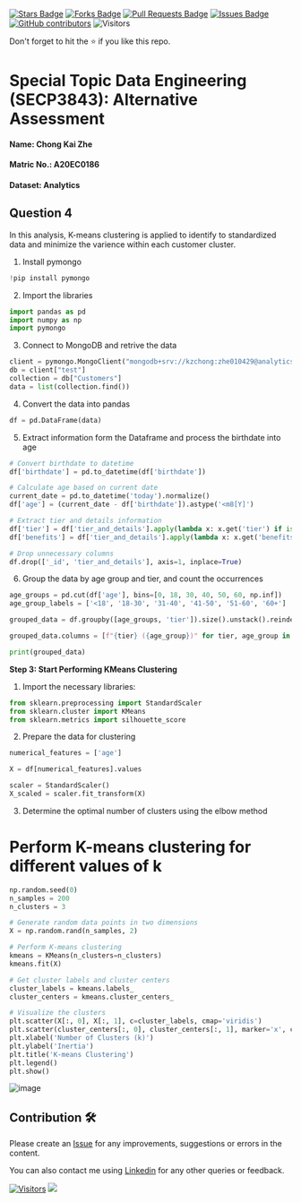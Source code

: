<a href="https://github.com/drshahizan/SECP3843/stargazers"><img src="https://img.shields.io/github/stars/drshahizan/SECP3843" alt="Stars Badge"/></a>
<a href="https://github.com/drshahizan/SECP3843/network/members"><img src="https://img.shields.io/github/forks/drshahizan/SECP3843" alt="Forks Badge"/></a>
<a href="https://github.com/drshahizan/SECP3843/pulls"><img src="https://img.shields.io/github/issues-pr/drshahizan/SECP3843" alt="Pull Requests Badge"/></a>
<a href="https://github.com/drshahizan/SECP3843/issues"><img src="https://img.shields.io/github/issues/drshahizan/SECP3843" alt="Issues Badge"/></a>
<a href="https://github.com/drshahizan/SECP3843/graphs/contributors"><img alt="GitHub contributors" src="https://img.shields.io/github/contributors/drshahizan/SECP3843?color=2b9348"></a>
![Visitors](https://api.visitorbadge.io/api/visitors?path=https%3A%2F%2Fgithub.com%2Fdrshahizan%2FSECP3843&labelColor=%23d9e3f0&countColor=%23697689&style=flat)

Don't forget to hit the :star: if you like this repo.

# Special Topic Data Engineering (SECP3843): Alternative Assessment

#### Name: Chong Kai Zhe
#### Matric No.: A20EC0186
#### Dataset: Analytics

## Question 4 
In this analysis, K-means clustering is applied to identify to standardized data and minimize the varience within each customer cluster.

1. Install pymongo
  ```python
  !pip install pymongo
  ```

2. Import the libraries
 ```python
import pandas as pd
import numpy as np
import pymongo
```

3. Connect to MongoDB and retrive the data
 ```python
client = pymongo.MongoClient("mongodb+srv://kzchong:zhe010429@analytics.lqxybj3.mongodb.net/")
db = client["test"]
collection = db["Customers"]
data = list(collection.find())
```
4. Convert the data into pandas
 ```python
df = pd.DataFrame(data)
```

5. Extract information form the Dataframe and process the birthdate into age
```python
# Convert birthdate to datetime
df['birthdate'] = pd.to_datetime(df['birthdate'])

# Calculate age based on current date
current_date = pd.to_datetime('today').normalize()
df['age'] = (current_date - df['birthdate']).astype('<m8[Y]')

# Extract tier and details information
df['tier'] = df['tier_and_details'].apply(lambda x: x.get('tier') if isinstance(x, dict) else np.nan)
df['benefits'] = df['tier_and_details'].apply(lambda x: x.get('benefits') if isinstance(x, dict) else [])

# Drop unnecessary columns
df.drop(['_id', 'tier_and_details'], axis=1, inplace=True)
```

6. Group the data by age group and tier, and count the occurrences

```python
age_groups = pd.cut(df['age'], bins=[0, 18, 30, 40, 50, 60, np.inf])
age_group_labels = ['<18', '18-30', '31-40', '41-50', '51-60', '60+']

grouped_data = df.groupby([age_groups, 'tier']).size().unstack().reindex(columns=['Bronze', 'Silver', 'Gold', 'Platinum'])

grouped_data.columns = [f"{tier} ({age_group})" for tier, age_group in zip(grouped_data.columns, age_group_labels)]
```

```python
print(grouped_data)
```

**Step 3: Start Performing KMeans Clustering**
1.  Import the necessary libraries:  

```python
from sklearn.preprocessing import StandardScaler
from sklearn.cluster import KMeans
from sklearn.metrics import silhouette_score
```

2. Prepare the data for clustering

```python
numerical_features = ['age']

X = df[numerical_features].values

scaler = StandardScaler()
X_scaled = scaler.fit_transform(X)
```

3. Determine the optimal number of clusters using the elbow method

# Perform K-means clustering for different values of k
```python
np.random.seed(0)
n_samples = 200
n_clusters = 3

# Generate random data points in two dimensions
X = np.random.rand(n_samples, 2)

# Perform K-means clustering
kmeans = KMeans(n_clusters=n_clusters)
kmeans.fit(X)

# Get cluster labels and cluster centers
cluster_labels = kmeans.labels_
cluster_centers = kmeans.cluster_centers_

# Visualize the clusters
plt.scatter(X[:, 0], X[:, 1], c=cluster_labels, cmap='viridis')
plt.scatter(cluster_centers[:, 0], cluster_centers[:, 1], marker='x', c='red', label='Cluster Centers')
plt.xlabel('Number of Clusters (k)')
plt.ylabel('Inertia')
plt.title('K-means Clustering')
plt.legend()
plt.show()
```
![image](https://github.com/drshahizan/SECP3843/assets/120616074/7399dc7d-60bd-4807-9db9-07fc952f4854)

## Contribution 🛠️
Please create an [Issue](https://github.com/drshahizan/special-topic-data-engineering/issues) for any improvements, suggestions or errors in the content.

You can also contact me using [Linkedin](https://www.linkedin.com/in/drshahizan/) for any other queries or feedback.

[![Visitors](https://api.visitorbadge.io/api/visitors?path=https%3A%2F%2Fgithub.com%2Fdrshahizan&labelColor=%23697689&countColor=%23555555&style=plastic)](https://visitorbadge.io/status?path=https%3A%2F%2Fgithub.com%2Fdrshahizan)
![](https://hit.yhype.me/github/profile?user_id=81284918)




